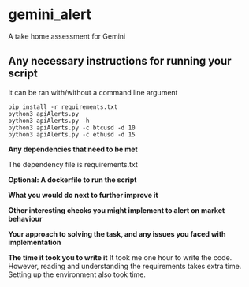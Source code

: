 # gemini_alert
A take home assessment for Gemini


## Any necessary instructions for running your script

It can be ran with/without a command line argument

```
pip install -r requirements.txt
python3 apiAlerts.py
python3 apiAlerts.py -h
python3 apiAlerts.py -c btcusd -d 10
python3 apiAlerts.py -c ethusd -d 15
```

**Any dependencies that need to be met**

The dependency file is requirements.txt

**Optional: A dockerfile to run the script**

**What you would do next to further improve it**

**Other interesting checks you might implement to alert on market behaviour**

**Your approach to solving the task, and any issues you faced with implementation**


**The time it took you to write it**
It took me one hour to write the code. However, reading and understanding the requirements takes extra time. Setting up the environment also took time.
